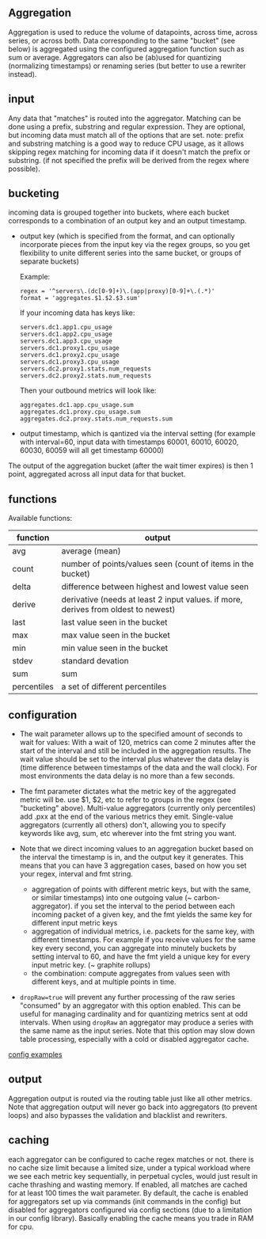 
Aggregation
-----------

Aggregation is used to reduce the volume of datapoints, across time, across series, or across both.
Data corresponding to the same "bucket" (see below) is aggregated using the configured aggregation function such as sum or average.
Aggregators can also be (ab)used for quantizing (normalizing timestamps) or renaming series (but better to use a rewriter instead).

## input

Any data that "matches" is routed into the aggregator.
Matching can be done using a prefix, substring and regular expression. They are optional, but incoming data must match all of the options that are set.
note: prefix and substring matching is a good way to reduce CPU usage, as it allows skipping regex matching for incoming data if it doesn't match the prefix or substring.
(if not specified the prefix will be derived from the regex where possible).

## bucketing

incoming data is grouped together into buckets, where each bucket corresponds to a combination of an output key and an output timestamp.

* output key (which is specified from the format, and can optionally incorporate pieces from the input key via the regex groups,
  so you get flexibility to unite different series into the same bucket, or groups of separate buckets)

  Example:
  ```
  regex = '^servers\.(dc[0-9]+)\.(app|proxy)[0-9]+\.(.*)'
  format = 'aggregates.$1.$2.$3.sum'
  ```

  If your incoming data has keys like:
  ```
  servers.dc1.app1.cpu_usage
  servers.dc1.app2.cpu_usage
  servers.dc1.app3.cpu_usage
  servers.dc1.proxy1.cpu_usage
  servers.dc1.proxy2.cpu_usage
  servers.dc1.proxy3.cpu_usage
  servers.dc2.proxy1.stats.num_requests
  servers.dc2.proxy2.stats.num_requests
  ```
  Then your outbound metrics will look like:
  ```
  aggregates.dc1.app.cpu_usage.sum
  aggregates.dc1.proxy.cpu_usage.sum
  aggregates.dc2.proxy.stats.num_requests.sum
  ```

* output timestamp, which is qantized via the interval setting
  (for example with interval=60, input data with timestamps 60001, 60010, 60020, 60030, 60059 will all get timestamp 60000)

The output of the aggregation bucket (after the wait timer expires) is then 1 point, aggregated across all input data for that bucket.

## functions

Available functions: 

function       | output
---------------|----------------------------------------------
avg            | average (mean)
count          | number of points/values seen (count of items in the bucket)
delta          | difference between highest and lowest value seen
derive         | derivative (needs at least 2 input values. if more, derives from oldest to newest)
last           | last value seen in the bucket
max            | max value seen in the bucket
min            | min value seen in the bucket
stdev          | standard devation
sum            | sum
percentiles    | a set of different percentiles

## configuration


* The wait parameter allows up to the specified amount of seconds to wait for values:
With a wait of 120, metrics can come 2 minutes after the start of the interval and still be included in the aggregation results.  The wait value should be set to the interval plus whatever the data delay is (time difference between timestamps of the data and the wall clock). For most environments the data delay is no more than a few seconds.
* The fmt parameter dictates what the metric key of the aggregated metric will be.  use $1, $2, etc to refer to groups in the regex (see "bucketing" above).
  Multi-value aggregators (currently only percentiles) add .pxx at the end of the various metrics they emit.
  Single-value aggregators (currently all others) don't, allowing you to specify keywords like avg, sum, etc wherever into the fmt string you want.
* Note that we direct incoming values to an aggregation bucket based on the interval the timestamp is in, and the output key it generates.
  This means that you can have 3 aggregation cases, based on how you set your regex, interval and fmt string.
  - aggregation of points with different metric keys, but with the same, or similar timestamps) into one outgoing value (~ carbon-aggregator).
    if you set the interval to the period between each incoming packet of a given key, and the fmt yields the same key for different input metric keys
  - aggregation of individual metrics, i.e. packets for the same key, with different timestamps.  For example if you receive values for the same key every second, you can aggregate into minutely buckets by setting interval to 60, and have the fmt yield a unique key for every input metric key.  (~ graphite rollups)
  - the combination: compute aggregates from values seen with different keys, and at multiple points in time.

* `dropRaw=true` will prevent any further processing of the raw series "consumed" by an aggregator with this option enabled.  This can be useful for managing cardinality and for quantizing metrics sent at odd intervals.  When using `dropRaw` an aggregator may produce a series with the same name as the input series. Note that this option may slow down table processing, especially with a cold or disabled aggregator cache.

[config examples](https://github.com/graphite-ng/carbon-relay-ng/blob/master/docs/config.md#aggregators)

## output

Aggregation output is routed via the routing table just like all other metrics.
Note that aggregation output will never go back into aggregators (to prevent loops) and also bypasses the validation and blacklist and rewriters.

## caching

each aggregator can be configured to cache regex matches or not. there is no cache size limit because a limited size, under a typical workload where we see each metric key sequentially, in perpetual cycles, would just result in cache thrashing and wasting memory. If enabled, all matches are cached for at least 100 times the wait parameter. By default, the cache is enabled for aggregators set up via commands (init commands in the config) but disabled for aggregators configured via config sections (due to a limitation in our config library).  Basically enabling the cache means you trade in RAM for cpu.


